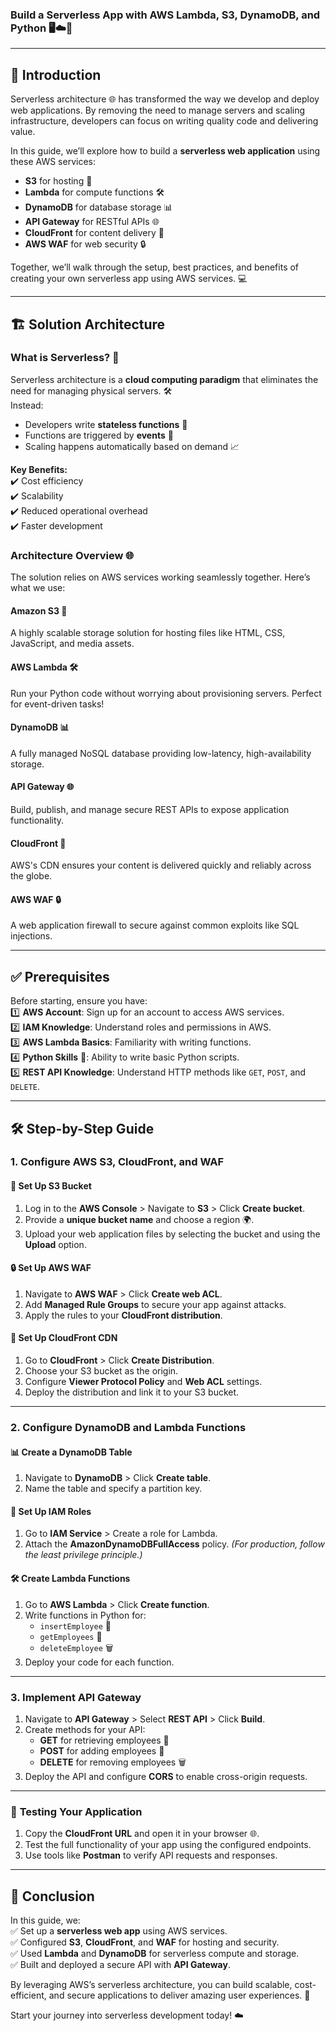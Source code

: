 ### Build a Serverless App with AWS Lambda, S3, DynamoDB, and Python 🖥️☁️🐍

---

## 🌟 **Introduction**

Serverless architecture 🌐 has transformed the way we develop and deploy web applications. By removing the need to manage servers and scaling infrastructure, developers can focus on writing quality code and delivering value. 

In this guide, we’ll explore how to build a **serverless web application** using these AWS services:  
- **S3** for hosting 📂  
- **Lambda** for compute functions 🛠️  
- **DynamoDB** for database storage 📊  
- **API Gateway** for RESTful APIs 🌐  
- **CloudFront** for content delivery 🚀  
- **AWS WAF** for web security 🔒  

Together, we’ll walk through the setup, best practices, and benefits of creating your own serverless app using AWS services. 💻

---

## 🏗️ **Solution Architecture**

### What is Serverless? 🤔  
Serverless architecture is a **cloud computing paradigm** that eliminates the need for managing physical servers. 🛠️  
Instead:  
- Developers write **stateless functions** 📝  
- Functions are triggered by **events** 🔔  
- Scaling happens automatically based on demand 📈  

**Key Benefits:**  
✔️ Cost efficiency  
✔️ Scalability  
✔️ Reduced operational overhead  
✔️ Faster development  

### Architecture Overview 🌐  
The solution relies on AWS services working seamlessly together. Here’s what we use:  

#### **Amazon S3** 📂  
A highly scalable storage solution for hosting files like HTML, CSS, JavaScript, and media assets.  

#### **AWS Lambda** 🛠️  
Run your Python code without worrying about provisioning servers. Perfect for event-driven tasks!  

#### **DynamoDB** 📊  
A fully managed NoSQL database providing low-latency, high-availability storage.  

#### **API Gateway** 🌐  
Build, publish, and manage secure REST APIs to expose application functionality.  

#### **CloudFront** 🚀  
AWS's CDN ensures your content is delivered quickly and reliably across the globe.  

#### **AWS WAF** 🔒  
A web application firewall to secure against common exploits like SQL injections.

---

## ✅ **Prerequisites**

Before starting, ensure you have:  
1️⃣ **AWS Account**: Sign up for an account to access AWS services.  
2️⃣ **IAM Knowledge**: Understand roles and permissions in AWS.  
3️⃣ **AWS Lambda Basics**: Familiarity with writing functions.  
4️⃣ **Python Skills** 🐍: Ability to write basic Python scripts.  
5️⃣ **REST API Knowledge**: Understand HTTP methods like `GET`, `POST`, and `DELETE`.

---

## 🛠️ **Step-by-Step Guide**

### 1. **Configure AWS S3, CloudFront, and WAF**  

#### 📂 **Set Up S3 Bucket**  
1. Log in to the **AWS Console** > Navigate to **S3** > Click **Create bucket**.  
2. Provide a **unique bucket name** and choose a region 🌍.  
3. Upload your web application files by selecting the bucket and using the **Upload** option.  

#### 🔒 **Set Up AWS WAF**  
1. Navigate to **AWS WAF** > Click **Create web ACL**.  
2. Add **Managed Rule Groups** to secure your app against attacks.  
3. Apply the rules to your **CloudFront distribution**.

#### 🚀 **Set Up CloudFront CDN**  
1. Go to **CloudFront** > Click **Create Distribution**.  
2. Choose your S3 bucket as the origin.  
3. Configure **Viewer Protocol Policy** and **Web ACL** settings.  
4. Deploy the distribution and link it to your S3 bucket.

---

### 2. **Configure DynamoDB and Lambda Functions**  

#### 📊 **Create a DynamoDB Table**  
1. Navigate to **DynamoDB** > Click **Create table**.  
2. Name the table and specify a partition key.  

#### 🔑 **Set Up IAM Roles**  
1. Go to **IAM Service** > Create a role for Lambda.  
2. Attach the **AmazonDynamoDBFullAccess** policy. *(For production, follow the least privilege principle.)*

#### 🛠️ **Create Lambda Functions**  
1. Go to **AWS Lambda** > Click **Create function**.  
2. Write functions in Python for:  
   - `insertEmployee` 📝  
   - `getEmployees` 🧾  
   - `deleteEmployee` 🗑️  
3. Deploy your code for each function.  

---

### 3. **Implement API Gateway**  

1. Navigate to **API Gateway** > Select **REST API** > Click **Build**.  
2. Create methods for your API:  
   - **GET** for retrieving employees 🧾  
   - **POST** for adding employees 📝  
   - **DELETE** for removing employees 🗑️  
3. Deploy the API and configure **CORS** to enable cross-origin requests.  

---

### 🧪 **Testing Your Application**

1. Copy the **CloudFront URL** and open it in your browser 🌐.  
2. Test the full functionality of your app using the configured endpoints.  
3. Use tools like **Postman** to verify API requests and responses.  



---

## 🎉 **Conclusion**

In this guide, we:  
✅ Set up a **serverless web app** using AWS services.  
✅ Configured **S3**, **CloudFront**, and **WAF** for hosting and security.  
✅ Used **Lambda** and **DynamoDB** for serverless compute and storage.  
✅ Built and deployed a secure API with **API Gateway**.  

By leveraging AWS’s serverless architecture, you can build scalable, cost-efficient, and secure applications to deliver amazing user experiences. 🚀  

Start your journey into serverless development today! ☁️
